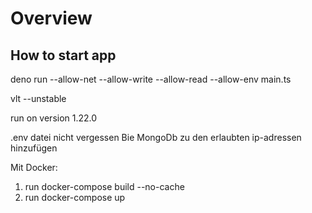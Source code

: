 # Overview
## How to start app
deno run --allow-net --allow-write --allow-read --allow-env main.ts

vlt --unstable

run on version 1.22.0

.env datei nicht vergessen
Bie MongoDb zu den erlaubten ip-adressen hinzufügen

Mit Docker:
1. run docker-compose build --no-cache
2. run docker-compose up